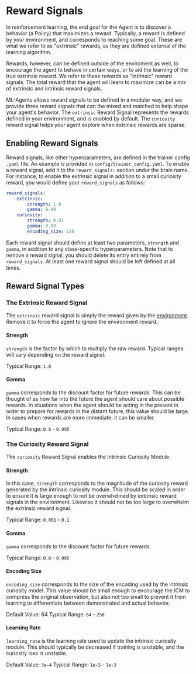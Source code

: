 # Reward Signals

In reinforcement learning, the end goal for the Agent is to discover a behavior (a Policy)
that maximizes a reward. Typically, a reward is defined by your environment, and corresponds
to reaching some goal. These are what we refer to as "extrinsic" rewards, as they are defined
external of the learning algorithm.

Rewards, however, can be defined outside of the enviroment as well, to encourage the agent to
behave in certain ways, or to aid the learning of the true extrinsic reward. We refer to these
rewards as "intrinsic" reward signals. The total reward that the agent will learn to maximize can
be a mix of extrinsic and intrinsic reward signals.

ML-Agents allows reward signals to be defined in a modular way, and we provide three reward
signals that can the mixed and matched to help shape your agent's behavior. The `extrinsic` Reward
Signal represents the rewards defined in your environment, and is enabled by default.
The `curiosity` reward signal helps your agent explore when extrinsic rewards are sparse.

## Enabling Reward Signals

Reward signals, like other hyperparameters, are defined in the trainer config `.yaml` file. An
example is provided in `config/trainer_config.yaml`. To enable a reward signal, add it to the
`reward_signals:` section under the brain name. For instance, to enable the extrinsic signal
in addition to a small curiosity reward, you would define your `reward_signals` as follows:

```yaml
reward_signals:
    extrinsic:
        strength: 1.0
        gamma: 0.99
    curiosity:
        strength: 0.01
        gamma: 0.99
        encoding_size: 128
```

Each reward signal should define at least two parameters, `strength` and `gamma`, in addition
to any class-specific hyperparameters. Note that to remove a reward signal, you should delete
its entry entirely from `reward_signals`. At least one reward signal should be left defined
at all times.

## Reward Signal Types

### The Extrinsic Reward Signal

The `extrinsic` reward signal is simply the reward given by the
[environment](Learning-Environment-Design.md). Remove it to force the agent
to ignore the environment reward.

#### Strength

`strength` is the factor by which to multiply the raw
reward. Typical ranges will vary depending on the reward signal.

Typical Range: `1.0`

#### Gamma

`gamma` corresponds to the discount factor for future rewards. This can be
thought of as how far into the future the agent should care about possible
rewards. In situations when the agent should be acting in the present in order
to prepare for rewards in the distant future, this value should be large. In
cases when rewards are more immediate, it can be smaller.

Typical Range: `0.8` - `0.995`

### The Curiosity Reward Signal

The `curiosity` Reward Signal enables the Intrinsic Curiosity Module.

#### Strength 

In this case, `strength` corresponds to the magnitude of the curiosity reward generated 
by the intrinsic curiosity module. This should be scaled in order to ensure it is large enough 
to not be overwhelmed by extrinsic reward signals in the environment. 
Likewise it should not be too large to overwhelm the extrinsic reward signal.

Typical Range: `0.001` - `0.1`

#### Gamma

`gamma` corresponds to the discount factor for future rewards.

Typical Range: `0.8` - `0.995`

#### Encoding Size

`encoding_size` corresponds to the size of the encoding used by the intrinsic curiosity model.
This value should be small enough to encourage the ICM to compress the original
observation, but also not too small to prevent it from learning to differentiate between
demonstrated and actual behavior.

Default Value: 64
Typical Range: `64` - `256`

#### Learning Rate

`learning_rate` is the learning rate used to update the intrinsic curiosity module. 
This should typically be decreased if training is unstable, and the curiosity loss is unstable.

Default Value: `3e-4`
Typical Range: `1e-5` - `1e-3`  

